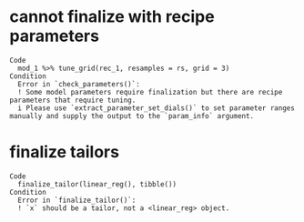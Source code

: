 # cannot finalize with recipe parameters

    Code
      mod_1 %>% tune_grid(rec_1, resamples = rs, grid = 3)
    Condition
      Error in `check_parameters()`:
      ! Some model parameters require finalization but there are recipe parameters that require tuning.
      i Please use `extract_parameter_set_dials()` to set parameter ranges manually and supply the output to the `param_info` argument.

# finalize tailors

    Code
      finalize_tailor(linear_reg(), tibble())
    Condition
      Error in `finalize_tailor()`:
      ! `x` should be a tailor, not a <linear_reg> object.

